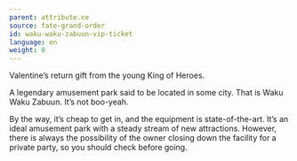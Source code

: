 ```yaml
---
parent: attribute.ce
source: fate-grand-order
id: waku-waku-zabuun-vip-ticket
language: en
weight: 0
---
```


Valentine’s return gift from the young King of Heroes.

A legendary amusement park said to be located in some city.
That is Waku Waku Zabuun.
It’s not boo-yeah.

By the way, it’s cheap to get in, and the equipment is state-of-the-art. It’s an ideal amusement park with a steady stream of new attractions.
However, there is always the possibility of the owner closing down the facility for a private party, so you should check before going.

